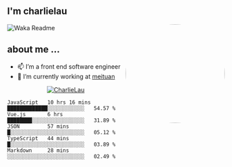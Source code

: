 
<h2>I'm charlielau</h2>
<img align='right' style="border-radius:50%" src="https://avatars1.githubusercontent.com/u/44078251?s=460&u=6b4f1c257663e44063b0b6a21c9c94f45bcfdcc7&v=4" width="230">

![Waka Readme](https://github.com/CharlieLau/charlielau/workflows/Waka%20Readme/badge.svg)

## about me ...
- 📫 I’m a front end software  engineer
- 🔭 I’m currently working at  <a href="https://www.meituan.com">meituan</a>

<p align="center">
  <a href="https://github.com/charlielau" class="rich-diff-level-one">
    <img src="https://github-readme-stats.vercel.app/api?username=charlielau&title_color=333&text_color=777" alt="CharlieLau" >
  </a>
</p>

<!--START_SECTION:waka-->
```text
JavaScript   10 hrs 16 mins  █████████████░░░░░░░░░░░░   54.57 % 
Vue.js       6 hrs           ████████░░░░░░░░░░░░░░░░░   31.89 % 
JSON         57 mins         █░░░░░░░░░░░░░░░░░░░░░░░░   05.12 % 
TypeScript   44 mins         █░░░░░░░░░░░░░░░░░░░░░░░░   03.89 % 
Markdown     28 mins         ░░░░░░░░░░░░░░░░░░░░░░░░░   02.49 %
```
<!--END_SECTION:waka-->